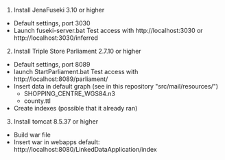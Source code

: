 1. Install JenaFuseki 3.10 or higher
- Default settings, port 3030 
- Launch fuseki-server.bat
	Test access with http://localhost:3030 or http://localhost:3030/inferred
2. Install Triple Store Parliament 2.7.10 or higher
- Default settings, port 8089
- launch StartParliament.bat
	Test access with http://localhost:8089/parliament/
- Insert data in default graph (see in this repository "src/mail/resources/")
  - SHOPPING_CENTRE_WGS84.n3 
  - county.ttl	
- Create indexes (possible that it already ran)
3. Install tomcat 8.5.37 or higher
- Build war file
- Insert war in webapps
  default: http://localhost:8080/LinkedDataApplication/index
